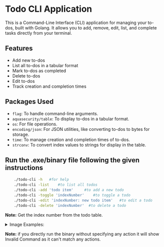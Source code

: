 # Todo CLI Application

This is a Command-Line Interface (CLI) application for managing your to-dos, built with Golang. It allows you to add, remove, edit, list, and complete tasks directly from your terminal.

## Features

- Add new to-dos
- List all to-dos in a tabular format
- Mark to-dos as completed
- Delete to-dos
- Edit to-dos
- Track creation and completion times

## Packages Used

- `flag`: To handle command-line arguments.
- `aquasecurity/table`: To display to-dos in a tabular format.
- `os`: For file operations.
- `encoding/json`: For JSON utilities, like converting to-dos to bytes for storage.
- `time`: To manage creation and completion times of to-dos.
- `strconv`: To convert index values to strings for display in the table.

## Run the .exe/binary file following the given instructions

```bash
    ./todo-cli -h   #for help
    ./todo-cli -list    #to list all todos
    ./todo-cli -add 'todo item'     #to add a new todo
    ./todo-cli -toggle 'indexNumber'    #to toggle a todo
    ./todo-cli -edit 'indexNumber: new todo item'   #to edit a todo
    ./todo-cli -delete 'indexNumber'  #to delete a todo
```

**Note:** Get the index number from the todo table.

<details>
    <summary>Image Examples:</summary>
    <h5>Add Todo</h5>
    <img src="./ScreenShots/-add.png" alt="ADD todo">
    <h5>Edit Todo</h5>
    <img src="./ScreenShots/-edit.png" alt="Edit todo">
    <h5>Toggle Todo</h5>
    <img src="./ScreenShots/-toggle.png" alt="Toggle todo">
    <h5>Delete Todo</h5>
    <img src="./ScreenShots/-delete.png" alt="Delete todo">
    <h5>Print Todo</h5>
    <img src="./ScreenShots/-list.png" alt="list todo">
    </summary>
</details>

**Note:** if you directly run the binary without specifying any action it will show Invalid Command as it can't match any actions.
